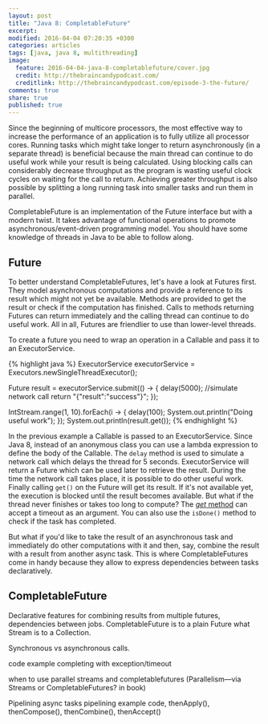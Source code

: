 ```yaml
---
layout: post
title: "Java 8: CompletableFuture"
excerpt:
modified: 2016-04-04 07:20:35 +0300
categories: articles
tags: [java, java 8, multithreading]
image:
  feature: 2016-04-04-java-8-completablefuture/cover.jpg
  credit: http://thebraincandypodcast.com/
  creditlink: http://thebraincandypodcast.com/episode-3-the-future/
comments: true
share: true
published: true
---
```


Since the beginning of multicore processors, the most effective way to increase the performance of an application is to fully utilize all processor cores. Running tasks which might take longer to return asynchronously (in a separate thread) is beneficial because the main thread can continue to do useful work while your result is being calculated. Using blocking calls can considerably decrease throughput as the program is wasting useful clock cycles on waiting for the call to return. Achieving greater throughput is also possible by splitting a long running task into smaller tasks and run them in parallel.

CompletableFuture is an implementation of the Future interface but with a modern twist. It takes advantage of functional operations to promote asynchronous/event-driven programming model. You should have some knowledge of threads in Java to be able to follow along.

## Future

To better understand CompletableFutures, let's have a look at Futures first. They model asynchronous computations and provide a reference to its result which might not yet be available. Methods are provided to get the result or check if the computation has finished. Calls to methods returning Futures can return immediately and the calling thread can continue to do useful work. All in all,  Futures are friendlier to use than lower-level threads.

To create a future you need to wrap an operation in a Callable and pass it to an ExecutorService.

{% highlight java %}
ExecutorService executorService = Executors.newSingleThreadExecutor();

Future<String> result = executorService.submit(() -> {
    delay(5000); //simulate network call
    return "{\"result\":\"success\"}";
});

IntStream.range(1, 10).forEach(i -> {
    delay(100);
    System.out.println("Doing useful work");
});
System.out.println(result.get());
{% endhighlight %}

In the previous example a Callable is passed to an ExecutorService. Since Java 8, instead of an anonymous class you can use a lambda expression to define the body of the Callable. The `delay` method is used to simulate a network call which delays the thread for 5 seconds. ExecutorService will return a Future which can be used later to retrieve the result. During the time the network call takes place, it is possible to do other useful work. Finally calling `get()` on the Future will get its result. If it's not available yet, the execution is blocked until the result becomes available. But what if the thread never finishes or takes too long to compute? The [*get* method](https://docs.oracle.com/javase/7/docs/api/java/util/concurrent/Future.html "Future JavaDoc") can accept a timeout as an argument. You can also use the `isDone()` method to check if the task has completed.

But what if you'd like to take the result of an asynchronous task and immediately do other computations with it and then, say, combine the result with a result from another async task. This is where CompletableFutures come in handy because they allow to express dependencies between tasks declaratively.

## CompletableFuture

Declarative features for combining results from multiple futures, dependencies between jobs.
CompletableFuture is to a plain Future what Stream is to a Collection.

Synchronous vs asynchronous calls.

code example
completing with exception/timeout

when to use parallel streams and completablefutures (Parallelism—via Streams or CompletableFutures? in book)

Pipelining async tasks
pipelining example code, thenApply(), thenCompose(), thenCombine(), thenAccept()
